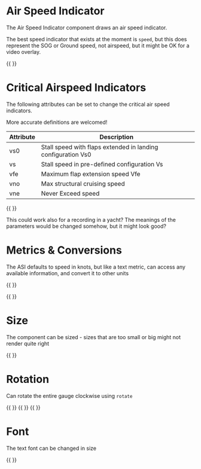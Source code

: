 <!-- Dimension(256,256) -->

# Air Speed Indicator

The Air Speed Indicator component draws an air speed indicator.

The best speed indicator that exists at the moment is `speed`, but this does represent
the SOG or Ground speed, not airspeed, but it might be OK for a video overlay.

{{  <component type="asi" vs0="10" /> }}



# Critical Airspeed Indicators

The following attributes can be set to change the critical air speed indicators.

More accurate definitions are welcomed!

| Attribute | Description                                                  | 
|-----------|--------------------------------------------------------------|
| vs0       | Stall speed with flaps extended in landing configuration Vs0 |
| vs | Stall speed in pre-defined configuration Vs                  |
| vfe | Maximum flap extension speed Vfe                             |
| vno | Max structural cruising speed                                | 
| vne | Never Exceed speed                                           | 


{{ <component type="asi" vs0="0" vs="30" vfe="33" vno="90" vne="100" /> }}

This could work also for a recording in a yacht? The meanings of the parameters would be changed somehow, but it might look good?

# Metrics & Conversions

The ASI defaults to speed in knots, but like a text metric, can access any available information, and convert it to
other units

{{  <component type="asi" units="mph" vs0="10" /> }}

{{  <component type="asi" metric="alt" units="feet" /> }}

# Size

The component can be sized - sizes that are too small or big might not render quite right

{{ <component type="asi" size="128" /> }}

# Rotation

Can rotate the entire gauge clockwise using `rotate`

{{ <component type="asi" rotate="45" /> }}
{{ <component type="asi" rotate="90" /> }}
{{ <component type="asi" rotate="180" /> }}

# Font

The text font can be changed in size

{{ <component type="asi" textsize="24" /> }}
